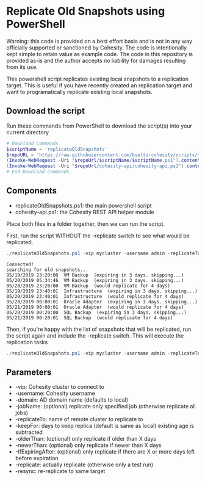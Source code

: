 # Replicate Old Snapshots using PowerShell

Warning: this code is provided on a best effort basis and is not in any way officially supported or sanctioned by Cohesity. The code is intentionally kept simple to retain value as example code. The code in this repository is provided as-is and the author accepts no liability for damages resulting from its use.

This powershell script replicates existing local snapshots to a replication target. This is useful if you have recently created an replication target and want to programatically replicate existing local snapshots.

## Download the script

Run these commands from PowerShell to download the script(s) into your current directory

```powershell
# Download Commands
$scriptName = 'replicateOldSnapshots'
$repoURL = 'https://raw.githubusercontent.com/bseltz-cohesity/scripts/master/powershell'
(Invoke-WebRequest -Uri "$repoUrl/$scriptName/$scriptName.ps1").content | Out-File "$scriptName.ps1"; (Get-Content "$scriptName.ps1") | Set-Content "$scriptName.ps1"
(Invoke-WebRequest -Uri "$repoUrl/cohesity-api/cohesity-api.ps1").content | Out-File cohesity-api.ps1; (Get-Content cohesity-api.ps1) | Set-Content cohesity-api.ps1
# End Download Commands
```

## Components

* replicateOldSnapshots.ps1: the main powershell script
* cohesity-api.ps1: the Cohesity REST API helper module

Place both files in a folder together, then we can run the script.

First, run the script WITHOUT the -replicate switch to see what would be replicated.

```powershell
./replicateOldSnapshots.ps1 -vip mycluster -username admin -replicateTo CohesityVE -olderThan 1 -IfExpiringAfter 3
```

```text
Connected!
searching for old snapshots...
05/19/2019 23:20:00  VM Backup  (expiring in 3 days. skipping...)
05/20/2019 05:34:46  VM Backup  (expiring in 3 days. skipping...)
05/20/2019 23:20:00  VM Backup  (would replicate for 4 days)
05/19/2019 23:40:01  Infrastructure  (expiring in 3 days. skipping...)
05/20/2019 23:40:01  Infrastructure  (would replicate for 4 days)
05/20/2019 00:00:01  Oracle Adapter  (expiring in 3 days. skipping...)
05/21/2019 00:00:01  Oracle Adapter  (would replicate for 4 days)
05/20/2019 00:20:00  SQL Backup  (expiring in 3 days. skipping...)
05/21/2019 00:20:01  SQL Backup  (would replicate for 4 days)
```

Then, if you're happy with the list of snapshots that will be replicated, run the script again and include the -replicate switch. This will execute the replication tasks

```powershell
./replicateOldSnapshots.ps1 -vip mycluster -username admin -replicateTo CohesityVE -olderThan 1 -IfExpiringAfter 3 -replicate
```

## Parameters

* -vip: Cohesity cluster to connect to
* -username: Cohesity username
* -domain: AD domain name (defaults to local)
* -jobName: (optional) replicate only specified job (otherwise replicate all jobs)
* -replicateTo: name of remote cluster to replicate to
* -keepFor: days to keep replica (default is same as local) existing age is subtracted
* -olderThan: (optional) only replicate if older than X days
* -newerThan: (optional) only replicate if newer than X days
* -IfExpiringAfter: (optional) only replicate if there are X or more days left before expiration
* -replicate: actually replicate (otherwise only a test run)
* -resync: re-replicate to same target
